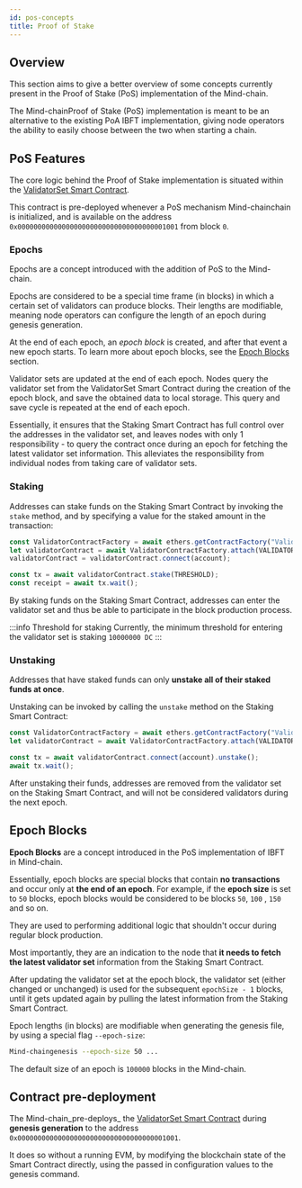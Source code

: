 ```yaml
---
id: pos-concepts
title: Proof of Stake
---
```


## Overview

This section aims to give a better overview of some concepts currently present in the Proof of Stake (PoS)
implementation of the Mind-chain.

The Mind-chainProof of Stake (PoS) implementation is meant to be an alternative to the existing PoA IBFT implementation,
giving node operators the ability to easily choose between the two when starting a chain.

## PoS Features

The core logic behind the Proof of Stake implementation is situated within
the [ValidatorSet Smart Contract](https://github.com/Mind-chain/Mind-chain-contracts/blob/main/contracts/ValidatorSet.sol).

This contract is pre-deployed whenever a PoS mechanism Mind-chainchain is initialized, and is available on the address
`0x0000000000000000000000000000000000001001` from block `0`.

### Epochs

Epochs are a concept introduced with the addition of PoS to the Mind-chain.

Epochs are considered to be a special time frame (in blocks) in which a certain set of validators can produce blocks.
Their lengths are modifiable, meaning node operators can configure the length of an epoch during genesis generation.

At the end of each epoch, an _epoch block_ is created, and after that event a new epoch starts. To learn more about
epoch blocks, see the [Epoch Blocks](/docs/consensus/pos-concepts#epoch-blocks) section.

Validator sets are updated at the end of each epoch. Nodes query the validator set from the ValidatorSet Smart Contract
during the creation of the epoch block, and save the obtained data to local storage. This query and save cycle is
repeated at the end of each epoch.

Essentially, it ensures that the Staking Smart Contract has full control over the addresses in the validator set, and
leaves nodes with only 1 responsibility - to query the contract once during an epoch for fetching the latest validator
set information. This alleviates the responsibility from individual nodes from taking care of validator sets.

### Staking

Addresses can stake funds on the Staking Smart Contract by invoking the `stake` method, and by specifying a value for
the staked amount in the transaction:

````js
const ValidatorContractFactory = await ethers.getContractFactory("ValidatorSet");
let validatorContract = await ValidatorContractFactory.attach(VALIDATOR_CONTRACT_ADDRESS) as ValidatorSet;
validatorContract = validatorContract.connect(account);

const tx = await validatorContract.stake(THRESHOLD);
const receipt = await tx.wait();
````

By staking funds on the Staking Smart Contract, addresses can enter the validator set and thus be able to participate in
the block production process.

:::info Threshold for staking
Currently, the minimum threshold for entering the validator set is staking `10000000 DC`
:::

### Unstaking

Addresses that have staked funds can only **unstake all of their staked funds at once**.

Unstaking can be invoked by calling the `unstake` method on the Staking Smart Contract:

````js
const ValidatorContractFactory = await ethers.getContractFactory("ValidatorSet");
let validatorContract = await ValidatorContractFactory.attach(VALIDATOR_CONTRACT_ADDRESS) as ValidatorSet;

const tx = await validatorContract.connect(account).unstake();
await tx.wait();
````

After unstaking their funds, addresses are removed from the validator set on the Staking Smart Contract, and will not be
considered validators during the next epoch.

## Epoch Blocks

**Epoch Blocks** are a concept introduced in the PoS implementation of IBFT in Mind-chain.

Essentially, epoch blocks are special blocks that contain **no transactions** and occur only at **the end of an epoch**.
For example, if the **epoch size** is set to `50` blocks, epoch blocks would be considered to be blocks `50`, `100`
, `150` and so on.

They are used to performing additional logic that shouldn't occur during regular block production.

Most importantly, they are an indication to the node that **it needs to fetch the latest validator set** information
from the Staking Smart Contract.

After updating the validator set at the epoch block, the validator set (either changed or unchanged)
is used for the subsequent `epochSize - 1` blocks, until it gets updated again by pulling the latest information from
the Staking Smart Contract.

Epoch lengths (in blocks) are modifiable when generating the genesis file, by using a special flag `--epoch-size`:

```bash
Mind-chaingenesis --epoch-size 50 ...
```

The default size of an epoch is `100000` blocks in the Mind-chain.

## Contract pre-deployment

The Mind-chain_pre-deploys_
the [ValidatorSet Smart Contract](https://github.com/Mind-chain/Mind-chain-contracts/blob/main/contracts/ValidatorSet.sol)
during **genesis generation** to the address `0x0000000000000000000000000000000000001001`.

It does so without a running EVM, by modifying the blockchain state of the Smart Contract directly, using the passed in
configuration values to the genesis command.
